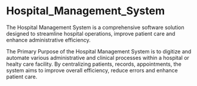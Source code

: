 # Hospital_Management_System
The Hospital Management System is a comprehensive software solution designed to streamline hospital operations, improve patient care and enhance administrative efficiency.

The Primary Purpose of the Hospital Management System is to digitize and automate various administrative and clinical processes within a hospital or healty care facility. By centralizing patients, records, appointments, the system aims to improve overall efficiency, reduce errors and enhance patient care.

